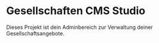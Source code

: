 # Gesellschaften CMS Studio
Dieses Projekt ist dein Adminbereich zur Verwaltung deiner Gesellschaftsangebote.